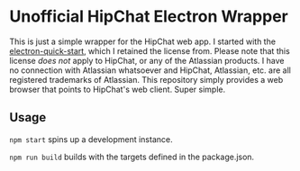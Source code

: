 # Unofficial HipChat Electron Wrapper

This is just a simple wrapper for the HipChat web app. I started with the
[electron-quick-start](https://github.com/atom/electron-quick-start), which I
retained the license from. Please note that this license *does not* apply to
HipChat, or any of the Atlassian products. I have no connection with Atlassian
whatsoever and HipChat, Atlassian, etc. are all registered trademarks of
Atlassian. This repository simply provides a web browser that points to
HipChat's web client. Super simple.

## Usage

`npm start` spins up a development instance.

`npm run build` builds with the targets defined in the package.json.
